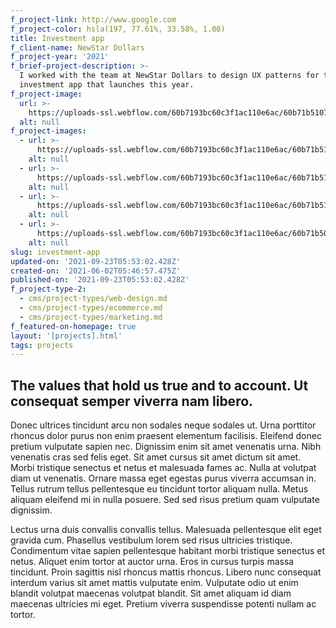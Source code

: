 ```yaml
---
f_project-link: http://www.google.com
f_project-color: hsla(197, 77.61%, 33.58%, 1.00)
title: Investment app
f_client-name: NewStar Dollars
f_project-year: '2021'
f_brief-project-description: >-
  I worked with the team at NewStar Dollars to design UX patterns for their new
  investment app that launches this year.
f_project-image:
  url: >-
    https://uploads-ssl.webflow.com/60b7193bc60c3f1ac110e6ac/60b71b51076ff73d6a0615e2_5fa308527a7638d72f5f019d_Blue-rock.jpeg
  alt: null
f_project-images:
  - url: >-
      https://uploads-ssl.webflow.com/60b7193bc60c3f1ac110e6ac/60b71b51076ff764530615e0_5fa308659e0f6154b09d4b8e_Blue-pink-color.jpeg
    alt: null
  - url: >-
      https://uploads-ssl.webflow.com/60b7193bc60c3f1ac110e6ac/60b71b51076ff7d9040615e1_5fa30865ebccea3ef9e6d6f3_Blue-red-color.jpeg
    alt: null
  - url: >-
      https://uploads-ssl.webflow.com/60b7193bc60c3f1ac110e6ac/60b71b51076ff7c0fc0615e3_5fa30865d9fdba564a953533_Blue-wave.jpeg
    alt: null
  - url: >-
      https://uploads-ssl.webflow.com/60b7193bc60c3f1ac110e6ac/60b71b50076ff767350615df_5fa30865dadc577ee1de92fa_Color-drip.jpeg
    alt: null
slug: investment-app
updated-on: '2021-09-23T05:53:02.428Z'
created-on: '2021-06-02T05:46:57.475Z'
published-on: '2021-09-23T05:53:02.428Z'
f_project-type-2:
  - cms/project-types/web-design.md
  - cms/project-types/ecommerce.md
  - cms/project-types/marketing.md
f_featured-on-homepage: true
layout: '[projects].html'
tags: projects
---
```


The values that hold us true and to account. Ut consequat semper viverra nam libero.
------------------------------------------------------------------------------------

Donec ultrices tincidunt arcu non sodales neque sodales ut. Urna porttitor rhoncus dolor purus non enim praesent elementum facilisis. Eleifend donec pretium vulputate sapien nec. Dignissim enim sit amet venenatis urna. Nibh venenatis cras sed felis eget. Sit amet cursus sit amet dictum sit amet. Morbi tristique senectus et netus et malesuada fames ac. Nulla at volutpat diam ut venenatis. Ornare massa eget egestas purus viverra accumsan in. Tellus rutrum tellus pellentesque eu tincidunt tortor aliquam nulla. Metus aliquam eleifend mi in nulla posuere. Sed sed risus pretium quam vulputate dignissim.

Lectus urna duis convallis convallis tellus. Malesuada pellentesque elit eget gravida cum. Phasellus vestibulum lorem sed risus ultricies tristique. Condimentum vitae sapien pellentesque habitant morbi tristique senectus et netus. Aliquet enim tortor at auctor urna. Eros in cursus turpis massa tincidunt. Proin sagittis nisl rhoncus mattis rhoncus. Libero nunc consequat interdum varius sit amet mattis vulputate enim. Vulputate odio ut enim blandit volutpat maecenas volutpat blandit. Sit amet aliquam id diam maecenas ultricies mi eget. Pretium viverra suspendisse potenti nullam ac tortor.
